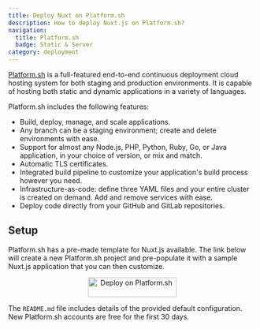 ```yaml
---
title: Deploy Nuxt on Platform.sh
description: How to deploy Nuxt.js on Platform.sh?
navigation:
  title: Platform.sh
  badge: Static & Server
category: deployment
---
```


[Platform.sh](https://platform.sh/) is a full-featured end-to-end continuous deployment cloud hosting system for both staging and production environments. It is capable of hosting both static and dynamic applications in a variety of languages.

Platform.sh includes the following features:

- Build, deploy, manage, and scale applications.
- Any branch can be a staging environment; create and delete environments with ease.
- Support for almost any Node.js, PHP, Python, Ruby, Go, or Java application, in your choice of version, or mix and match.
- Automatic TLS certificates.
- Integrated build pipeline to customize your application's build process however you need.
- Infrastructure-as-code: define three YAML files and your entire cluster is created on demand. Add and remove services with ease.
- Deploy code directly from your GitHub and GitLab repositories.

## Setup

Platform.sh has a pre-made template for Nuxt.js available. The link below will create a new Platform.sh project and pre-populate it with a sample Nuxt.js application that you can then customize.

<p align="center">
<a href="https://console.platform.sh/projects/create-project?template=https://raw.githubusercontent.com/platformsh/template-builder/master/templates/nuxtjs/.platform.template.yaml&utm_content=nuxtjs&utm_source=nuxtjs_orgb&utm_medium=button&utm_campaign=deploy_on_platform" target="_blank">
    <img src="https://platform.sh/images/deploy/lg-blue.svg" alt="Deploy on Platform.sh" height="40px" width="180px" />
</a>
</p>

The `README.md` file includes details of the provided default configuration. New Platform.sh accounts are free for the first 30 days.
